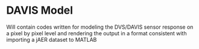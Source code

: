 # DAVIS Model

Will contain codes written for modeling the DVS/DAVIS sensor response on a pixel by pixel level and rendering the output in a format consistent with importing a jAER dataset to MATLAB
